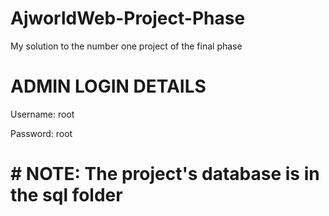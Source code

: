# AjworldWeb-Project-Phase
My solution to the number  one project of the final phase

# ADMIN LOGIN DETAILS 
Username: root

Password: root

# # NOTE: The project's database is in the sql folder 
